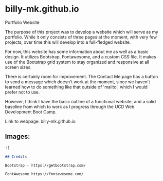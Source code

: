 # billy-mk.github.io

Portfolio Website

The purpose of this project was to develop a website which will serve as my portfolio. While it only consists of three pages at the moment, with very few projects, over time this will develop into a full-fledged website. 

For now, this website has some information about me as well as a basic design. It utilizes Bootstrap, Fontawesome, and a custom CSS file. It makes use of the Bootstrap grid system to stay organized and responsive at all screen sizes.

There is certainly room for improvement. The Contact Me page has a button to send a message which doesn't work at the moment, since we haven't learned how to do something like that outside of 'mailto', which I would prefer not to use. 

However, I think I have the basic outline of a functional website, and a solid baseline from which to work as I progress through the UCD Web Development Boot Camp.

Link to webpage: billy-mk.github.io

## Images:

```md
![

## Credits

Bootstrap - https://getbootstrap.com/

FontAwesome https://fontawesome.com/